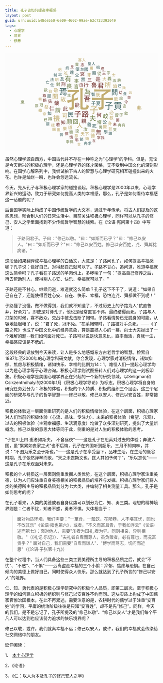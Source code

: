 ```yaml
---
title: 孔子谈如何提高幸福感
layout: post
guid: urn:uuid:a48de560-6e09-4602-99ae-63c723393049
tags:
  - 心理学
  - 境界
  - 修养
---
```



[![](/media/files/2008/07/02/kongzi.png)](http://7vikpt.com1.z0.glb.clouddn.com/kongzi.png)

虽然心理学源自西方，中国古代并不存在一种称之为“心理学”的学科。但是，无论是今天新兴的积极心理学，还是心理学界的怪才荣格，无不受到中国文化的深刻影响。在国学心解系列中，我尝试拍下古人的智慧与心理学研究相互碰撞出来的火花。也许是灿烂一瞬，也许会悠远流长。

今天，先从孔子与积极心理学家的碰撞谈起。积极心理学是2000年以来，心理学界新兴的运动，致力于研究如何提高人类的幸福感，那么，孔子是如何看待幸福感这一话题的呢？

后世国学实际上构成了中国传统哲学的大文本，通过千年传承，将古人们提及的这些思想，糅合到人们的日常生活中。目前关注积极心理学，同样可以从孔子的修己、安人之学里面找到不少传统哲学智慧的线索。在《论语·宪问第十四》中写道：

> 子路问君子。子曰："修己以敬。"曰："如斯而已乎？"曰："修己以安人。"曰："如斯而已乎？"曰："修己以安百姓。修己以安百姓，尧、舜其犹病诸。"

这段话如果翻译成幸福心理学的白话文，大意是：子路问孔子，如何提高幸福感呢？孔子说：做好自己，对得起自己就可以了。子路不甘心，追问道，难道幸福就这么简单吗？孔子看在子路送的羊肉份上，多啰嗦了一句："提高自己修养之后，再去帮助别人，使得别人心安、快乐、幸福就可以了。"

子路还是不甘心，继续问道，难道就这么简单？孔子这下不干了，说道："如果自己自在了，还能使得百姓心安、自在、快乐、幸福，恐怕连尧、舜都做不到呢！"

子路懂了没懂，做不做得到，我们就不知道了，不过历史上的子路为人"伉直鲁莽，好勇力"。即使是对待孔子，他也是经常直言不讳，最终结缨而死。子路与人打架的时候，寡不敌众，交战中被戈击断了帽带。子路看情势已无脱身的可能，从容地捡起帽子，说："君子死，冠不免。"在系帽带时，子路被对手杀死。——《子路之死》也成了中国文化中的经典意象，算是震撼人心的一幕，向士大夫抛出了一个难解的题--我们如何面对死亡。子路可以说是快意恩仇，直率而活，真我一生，幸福感应该是不低的。

这段经典的话放到今天来读，让人是多么地感慨东方古老哲学的智慧。检索自1887年至2000年的心理学科研文献，你会发现，心理学家对消极情绪，诸如抑郁、焦虑与积极情绪，诸如快乐、幸福的比例为14：1。难怪人们一提起心理学均以为是心理学等于心理咨询。积极心理学则试图扭转人们对心理学的这一刻板印象。积极心理学是美国心理学界正在兴起的一个新的研究领域，以Seligman和Csikzentmihalyi的2000年1月《积极心理学导论》为标志。积极心理学将自身的研究任务划分为：积极的体验，积极的个人特质、积极的组织三个层面。这三个层面的研究与与孔子的哲学智慧——修己以敬、修己以安人、修己以安百姓，非常接近。

积极的体验这一层面侧重研究的是人们的积极情绪体验，在这个层面，积极心理家对人们当前的积极体验（心流、品味、专注力）、未来的积极体验（希望、乐观）、过去的积极体验（主观幸福感、生活满意度）均做了众多深刻研究，提出了大量新概念。修己以敬的意思大体等同于此，侧重的是对人生的积极体验的思考。

“子在川上曰.逝者如斯夫， 不舍昼夜”——这是孔子在思索对过去的体验；奔波六国，虽“累累如丧家之犬”也不后悔，孔子在齐国听到韶乐，三月不知肉味，并说：“不图为乐之至于斯也。”——这是孔子在享受当下，品味生活。在生活的低谷时期，孔子依然弹琴而歌，“天之未丧斯文也，匡人其如予何？”，“乐以忘忧”——这是孔子在乐观面对未来。

积极的个人特质这一层面则侧重发掘人类优势，在这个层面，积极心理学家注重美德，认为人们应注重自身美德相关的积极品质的培养与发掘。积极心理学家们将人类的美德所主导的积极品质划分为七大类，并编制了相关测量工具。那么，孔子是如何思考的呢？

在孔子看来，人类的美德或者自身优势可以划分为仁、知、勇三类。理想的精神境界则是：仁者不忧，知者不惑，勇者不惧。大体相当于：

> 面对物质环境，我们需要："一箪食，一瓢饮，在陋巷，人不堪其忧，回也不改其乐"《论语·雍也第六》，或者，"不义而富且贵，于我如浮云"《论语·述而第七》；面对他人，需要"乐者为国礼,者为异。同则相亲，异则相敬。"（《礼记·乐记》）、"夫礼者自卑而尊人，虽负贩者，必有尊也，而况富贵乎？" 面对自己，我们需要"自卑而谦人"、"博学而笃志，切问而近思"（《论语·子张第十九》）

在整个过程中，当人们具备这些三类主要美德所主导的积极品质之后，就会"不忧"、"不惑"、"不惧"——远离盗走幸福的三个小偷：抑郁、焦虑与恐惧。在自己倾向的美德上做好自己，同时使得众人快乐，那么就达到了孔子所言的“修己以安人”的境界。

仁、知、勇代表的是积极心理学研究中的积极个人品质，即第二层次。至于积极心理学的如何建立积极的组织则与修己以安百姓不约而同。这块实质上构成了中国儒家官僚治国根本，在此不再累述。需要注意的是，农耕时代的儒学过于注重“安百姓”的学问，平庸的统治阶级往往是只知“安百姓”，却不是先“修己”。同样，今天的我们，是不是忘记了，孔子所提及的“修己以敬”、“修己以安人”才是我们每个平凡人可以达到也应该努力追求的快乐境界呢？

修己以敬，或许，我们就离幸福不远；修己以安人，或许，我们的幸福就会传染给社交网络中的朋友。

延伸阅读：

1、 [本土心理学](http://www.bentuxinli.com/)

2、《论语》

3、《仁：以人为本及孔子的修己安人之学》